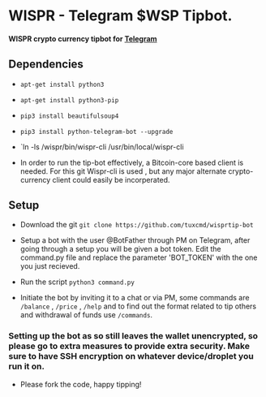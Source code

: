 # WISPR - Telegram $WSP Tipbot.
 
#### WISPR crypto currency tipbot for [Telegram](https://telegram.org)


## Dependencies 

*  `apt-get install python3`
*  `apt-get install python3-pip`
*  `pip3 install beautifulsoup4`
*  `pip3 install python-telegram-bot --upgrade`

* `ln -ls /wispr/bin/wispr-cli /usr/bin/local/wispr-cli

* In order to run the tip-bot effectively, a Bitcoin-core based client is needed. For this git Wispr-cli is used , but any major alternate crypto-currency client could easily be incorperated. 

## Setup

* Download the git
`git clone https://github.com/tuxcmd/wisprtip-bot`

* Setup a bot with the user @BotFather through PM on Telegram, after going through a setup you will be given a bot token. Edit the command.py file and replace the parameter 'BOT_TOKEN' with the one you just recieved. 

*  Run the script 
`python3 command.py`

*  Initiate the bot by inviting it to a chat or via PM, some commands are `/balance` , `/price` , `/help` and to find out the format related to tip others and withdrawal of funds use `/commands`.

### Setting up the bot as so still leaves the wallet unencrypted, so please go to extra measures to provide extra security. Make sure to have SSH encryption on whatever device/droplet you run it on. 

*  Please fork the code, happy tipping! 



